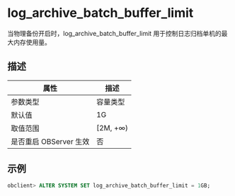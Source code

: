 log_archive_batch_buffer_limit 
===================================================

当物理备份开启时，log_archive_batch_buffer_limit 用于控制日志归档单机的最大内存使用量。

描述 
-----------------------



|        属性        |    描述     |
|------------------|-----------|
| 参数类型             | 容量类型      |
| 默认值              | 1G        |
| 取值范围             | \[2M, +∞) |
| 是否重启 OBServer 生效 | 否         |



示例 
-----------------------

```sql
obclient> ALTER SYSTEM SET log_archive_batch_buffer_limit = 1GB;
```


